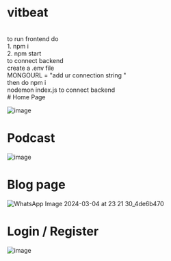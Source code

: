# vitbeat
<br/>
to run frontend do 
<br/>
1. npm i <br/>
2. npm start
<br/>
to connect backend <br/>
create a .env file <br/>
MONGOURL = "add ur connection string "
<br/>
then do npm i  <br/>
nodemon index.js to connect backend

<br/>
# Home Page

![image](https://github.com/everyonecandoit/vitbeat/assets/148637781/9ee51904-cede-41b2-986b-093b2814d55c)

# Podcast 

![image](https://github.com/everyonecandoit/vitbeat/assets/148637781/b38da133-d7a6-4ff4-94fa-f098c8a63680)


# Blog page 
![WhatsApp Image 2024-03-04 at 23 21 30_4de6b470](https://github.com/everyonecandoit/vitbeat/assets/148637781/b89bce70-0a4d-412a-89a8-ebc8b951dcc1)

# Login / Register
![image](https://github.com/everyonecandoit/vitbeat/assets/148637781/461cd0b5-5da6-41a0-ba02-4a493ef59a18)

